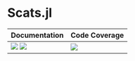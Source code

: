 # Scats.jl

| **Documentation**                                                         | **Code Coverage**                                                 |
|:------------------------------------------------------------------------- |:----------------------------------------------------------------- |
| [![][docs-stable-img]][docs-stable-url] [![][docs-dev-img]][docs-dev-url] | [![][coveralls-img]][coveralls-url]                               |

[docs-stable-img]: https://img.shields.io/badge/docs-stable-blue.svg
[docs-stable-url]: https://paveloom-j.github.io/Scats.jl

[docs-dev-img]: https://img.shields.io/badge/docs-dev-blue.svg
[docs-dev-url]: https://paveloom-j.github.io/Scats.jl/dev

[coveralls-img]: https://coveralls.io/repos/github/paveloom-j/Scats.jl/badge.svg?branch=develop
[coveralls-url]: https://coveralls.io/github/paveloom-j/Scats.jl
